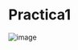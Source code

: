 # Practica1

![image](https://github.com/Fdasz/Practica1/assets/147099586/0b58b413-fffb-41ef-aacf-853e3faacaf8)
